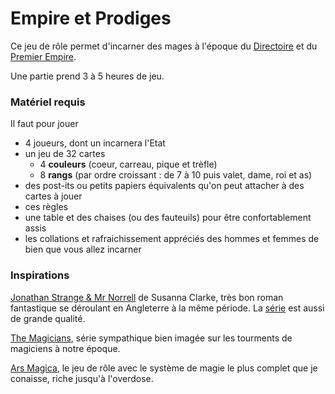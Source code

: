 # Empire et Prodiges

Ce jeu de rôle permet d'incarner des mages à l'époque du [Directoire](https://fr.wikipedia.org/wiki/Directoire) et du [Premier Empire](https://fr.wikipedia.org/wiki/Premier_Empire).

Une partie prend 3 à 5 heures de jeu.

### Matériel requis

Il faut pour jouer

* 4 joueurs, dont un incarnera l'Etat
* un jeu de 32 cartes
  * 4 **couleurs** \(coeur, carreau, pique et trèfle\)
  * 8 **rangs** \(par ordre croissant : de 7 à 10 puis valet, dame, roi et as\)
* des post-its ou petits papiers équivalents qu'on peut attacher à des cartes à jouer
* ces règles
* une table et des chaises \(ou des fauteuils\) pour être confortablement assis
* les collations et rafraichissement appréciés des hommes et femmes de bien que vous allez incarner

### Inspirations

[Jonathan Strange & Mr Norrell](https://fr.wikipedia.org/wiki/Jonathan_Strange_et_Mr_Norrell) de Susanna Clarke, très bon roman fantastique se déroulant en Angleterre à la même période. La [série](https://en.wikipedia.org/wiki/Jonathan_Strange_%26_Mr_Norrell_%28miniseries%29) est aussi de grande qualité.

[The Magicians](https://fr.wikipedia.org/wiki/The_Magicians), série sympathique bien imagée sur les tourments de magiciens à notre époque.

[Ars Magica](http://www.legrog.org/jeux/ars-magica), le jeu de rôle avec le système de magie le plus complet que je conaisse, riche jusqu'à l'overdose.


